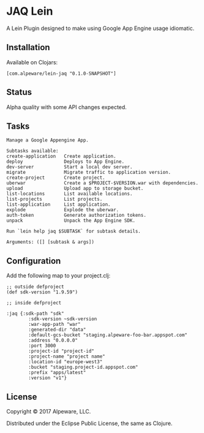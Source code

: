 # JAQ Lein

A Lein Plugin designed to make using Google App Engine usage idiomatic.

## Installation

Available on Clojars:

```
[com.alpeware/lein-jaq "0.1.0-SNAPSHOT"]
```

## Status

Alpha quality with some API changes expected.

## Tasks 

```
Manage a Google Appengine App.

Subtasks available:
create-application   Create application.
deploy               Deploys to App Engine.
dev-server           Start a local dev server.
migrate              Migrate traffic to application version.
create-project       Create project.
uberwar              Create a $PROJECT-$VERSION.war with dependencies.
upload               Upload app to storage bucket.
list-locations       List available locations.
list-projects        List projects.
list-application     List application.
explode              Explode the uberwar.
auth-token           Generate authorization tokens.
unpack               Unpack the App Engine SDK.

Run `lein help jaq $SUBTASK` for subtask details.

Arguments: ([] [subtask & args])
```

## Configuration

Add the following map to your project.clj:

```
;; outside defproject
(def sdk-version "1.9.59")

;; inside defproject

:jaq {:sdk-path "sdk"
        :sdk-version ~sdk-version
        :war-app-path "war"
        :generated-dir "data"
        :default-gcs-bucket "staging.alpeware-foo-bar.appspot.com"
        :address "0.0.0.0"
        :port 3000
        :project-id "project-id"
        :project-name "project name"
        :location-id "europe-west3"
        :bucket "staging.project-id.appspot.com"
        :prefix "apps/latest"
        :version "v1"}
```


## License

Copyright © 2017 Alpeware, LLC.

Distributed under the Eclipse Public License, the same as Clojure.
